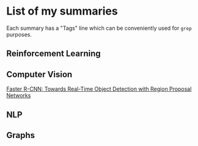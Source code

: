 
# List of my summaries

Each summary has a "Tags" line which can be conveniently used for `grep` purposes.

## Reinforcement Learning

## Computer Vision

[Faster R-CNN: Towards Real-Time Object Detection with Region Proposal Networks](./FasterRCNN.md)

## NLP

## Graphs

